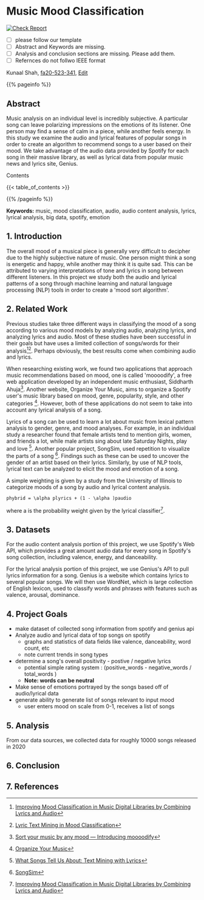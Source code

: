 # Music Mood Classification

[![Check Report](https://github.com/cybertraining-dsc/fa20-523-341/workflows/Check%20Report/badge.svg)](https://github.com/cybertraining-dsc/fa20-523-341/actions)

- [ ] please follow our template
- [ ] Abstract and Keywords are missing. 
- [ ] Analysis and conclusion sections are missing. Please add them. 
- [ ] Refernces do not follwo IEEE format

Kunaal Shah, [fa20-523-341](https://github.com/cybertraining-dsc/fa20-523-312/), [Edit](https://github.com/cybertraining-dsc/fa20-523-341/blob/master/project/project.md)


{{% pageinfo %}}

## Abstract

Music analysis on an individual level is incredibly subjective. A particular song can leave polarizing impressions on the emotions of its listener. One person may find a sense of calm in a piece, while another feels energy. In this study we examine the audio and lyrical features of popular songs in order to create an algorithm to recommend songs to a user based on their mood. We take advantage of the audio data provided by Spotify for each song in their massive library, as well as lyrical data from popular music news and lyrics site, Genius. 

Contents

{{< table_of_contents >}}

{{% /pageinfo %}}

**Keywords:** music, mood classification, audio, audio content analysis, lyrics, lyrical analysis, big data, spotify, emotion

## 1. Introduction

The overall mood of a musical piece is generally very difficult to decipher due to the highly subjective nature of music. One person might think a song is energetic and happy, while another may think it is quite sad. This can be attributed to varying interpretations of tone and lyrics in song between different listeners. In this project we study both the audio and lyrical patterns of a song through machine learning and natural language processing (NLP) tools in order to create a 'mood sort algorithm'.

## 2. Related Work

Previous studies take three different ways in classifying the mood of a song according to various mood models by analyzing audio, analyzing lyrics, and analyzing lyrics and audio. Most of these studies have been successful in their goals but have uses a limited collection of songs/words for their analysis[^1][^2]. Perhaps obviously, the best results come when combining audio and lyrics.

When researching existing work, we found two applications that approach music recommendations based on mood, one is called 'moooodify', a free web application developed by an independent music enthusiast, Siddharth Ahuja[^4]. Another website, Organize Your Music, aims to organize a Spotify user's music library based on mood, genre, popularity, style, and other categories [^6]. However, both of these applications do not seem to take into account any lyrical analysis of a song.

Lyrics of a song can be used to learn a lot about music from lexical pattern analysis to gender, genre, and mood analyses. For example, in an individual study a researcher found that female artists tend to mention girls, women, and friends a lot, while male artists sing about late Saturday Nights, play and love [^3]. Another popular project, SongSim, used repetition to visualize the parts of a song [^5]. Findings such as these can be used to uncover the gender of an artist based on their lyrics. Similarly, by use of NLP tools, lyrical text can be analyzed to elicit the mood and emotion of a song.

A simple weighting is given by a study from the University of Illinois to categorize moods of a song by audio and lyrical content analysis.

```phybrid = \alpha plyrics + (1 - \alpha )paudio```

where a is the probability weight given by the lyrical classifier[^1].


## 3. Datasets

For the audio content analysis portion of this project, we use Spotify's Web API, which provides a great amount audio data for every song in Spotify's song collection, including valence, energy, and danceability.

For the lyrical analysis portion of this project, we use Genius's API to pull lyrics information for a song. Genius is a website which contains lyrics to several popular songs. We will then use WordNet, which is large collection of English lexicon, used to classify words and phrases with features such as valence, arousal, dominance.


## 4. Project Goals 

 - make dataset of collected song information from spotify and genius api 
 - Analyze audio and lyrical data of top songs on spotify
      - graphs and statistics of data fields like valence, danceability, word count, etc
      - note current trends in song types
 - determine a song's overall positivity - postive / negative lyrics
      - potential simple rating system : (positive_words - negative_words / total_words ) 
      - **Note: words can be neutral**
 - Make sense of emotions portrayed by the songs based off of audio/lyrical data
 - generate ability to generate list of songs relevant to input mood
    - user enters mood on scale from 0-1, receives a list of songs
 
## 5. Analysis

From our data sources, we collected data for roughly 10000 songs released in 2020

## 6. Conclusion


## 7. References

[^1]: [Improving Mood Classification in Music Digital Libraries by Combining Lyrics and Audio](https://dl.acm.org/doi/10.1145/1816123.1816146)

[^2]: [Lyric Text Mining in Mood Classification](https://www.researchgate.net/publication/220723046_Lyric_Text_Mining_in_Music_Mood_Classification)

[^3]: [What Songs Tell Us About: Text Mining with Lyrics](https://towardsdatascience.com/what-songs-tell-us-about-text-mining-with-lyrics-ca80f98b3829)

[^4]: [Sort your music by any mood — Introducing moooodify](https://blog.usejournal.com/sort-your-music-by-any-mood-introducing-moooodify-41749e80faab)

[^5]: [SongSim](https://colinmorris.github.io/SongSim/#/)

[^6]: [Organize Your Music](http://organizeyourmusic.playlistmachinery.com/)
